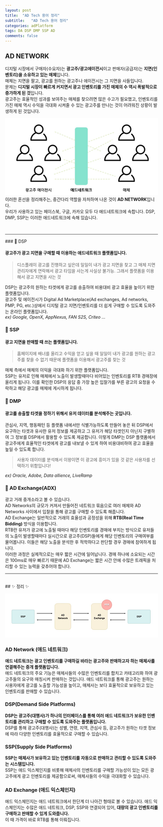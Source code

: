 ```yaml
---
layout: post
title:  "AD Tech 용어 정리"
subtitle:   "AD Tech 용어 정리"
categories: adPlatform
tags: DA DSP DMP SSP AD
comments: false
---
```

## AD NETWORK
디지털 시장에서 구매자(수요자)는 **광고주/광고에이전시**이고 판매자(공급자)는 **지면(인벤토리)을 소유하고 있는 매체**입니다.  
매체는 지면을 팔고, 광고를 원하는 광고주나 에이전시는 그 지면을 사들입니다.  
문제는 **디지털 시장이 빠르게 커지면서 광고 인벤토리를 가진 매체의 수 역시 폭발적으로 증가하게 된 것**입니다.  
광고주는 효율적인 성과를 보여주는 매체를 찾으려면 많은 수고가 필요했고, 인벤토리를 가진 매체 역시 수익을 극대화 시켜줄 수 있는 광고주를 만나는 것이 어려워진 상황이 발생하게 된 것입니다.  

![ad img](/assets/ad/1.JPG) 
이러한 혼선을 정리해주는, 중간다리 역할을 자처하며 나온 것이 **AD NETWORK**입니다.  
우리가 사용하고 있는 페이스북, 구글, 카카오 모두 다 애드네트워크에 속합니다.
DSP, DMP, SSP는 이러한 애드네트워크에 속해 있습니다.  

<br>
<hr>
### &#128204; DSP

#### 광고주가 광고 지면을 구매할 때 이용하는 애드네트워크 플랫폼입니다.  
> 디스플레이 광고를 진행하고 싶은데 일일이 내가 광고 지면을 찾고 그 매체 지면 관리자에게 연락해서 광고 타임을 사는게 사실상 불가능. 그래서 플랫폼을 이용해서 광고 지면을 사는 것  

DSP는 광고주의 원하는 타겟에게 광고를 송출하여 비용대비 광고 효율을 높이기 위한 플랫폼입니다.  
광고주 및 에이전시가 Digital Ad Marketplace(Ad exchanges, Ad networks, PMP, PG, etc.)상에서 디지털 광고 지면/인벤토리를 더 쉽게 구매할 수 있도록 도와주는 온라인 플랫폼입니다.  
*ex) Google, OpenX, AppNexus, FAN S2S, Criteo ...*  

### &#128204; SSP

#### 광고 지면을 판매할 때 쓰는 플랫폼입니다.  
> 홈페이지에 배너를 올리고 수익을 얻고 싶을 때 일일이 내가 광고를 원하는 광고주를 찾을 수 없기 때문에 플랫폼을 이용해서 광고주를 찾는 것  

매체 측에서 매체의 이익을 극대화 하기 위한 플랫폼입니다.  
SSP는 유저로 인해 매체에서 노출이 발생할때마다 비어있는 인벤토리를 RTB 경매장에 올리게 됩니다. 이를 확인한 DSP의 응답 중 가장 높은 입찰가를 부른 광고의 요청을 수락하고 해당 광고를 매체에 게시하게 됩니다.  

### &#128204; DMP

#### 광고를 송출할 타겟을 정하기 위해서 유저 데이터를 분석해주는 곳입니다.
관심사, 지역, 행동패턴 등 플랫폼 내에서만 식별가능하도록 만들어 놓은 뒤 DSP에서 요구하는 타겟과 유사한 유저 정보를 제공하고 그 유저가 해당 타겟인지 아닌지 구별하여 그 정보를 DSP에서 활용할 수 있도록 제공합니다. 
이렇게 DMP는 DSP 플랫폼에서 광고주에게 효율적인 타겟에게 광고를 내보낼 수 있게 하여 비용대비하여 광고 효율을 높일 수 있도록 합니다.  

> 사용자 데이터를 분석해서 이왕이면 이 광고에 흥미가 있을 것 같은 사용자를 선택하기 위함입니다!  

*ex) Oracle, Adobe, Data allience, LiveRamp*  

### &#128204; AD Exchange(ADX)
광고 거래 중개소라고 볼 수 있습니다.  
AD Networks의 규모가 커져서 만들어진 네트워크 묶음으로 여러 매체와 AD Networks 사이에서 입찰을 통해 광고를 구매할 수 있도록 해줍니다.  
AD Exchange는 일반적으로 거래의 효율성과 공정성을 위해 **RTB(Real Time Bidding)** 방식을 이용합니다.  
RTB란 유저가 광고에 노출될 때마다 해당 인벤토리를 경매에 부치는 방식으로 유저들의 노출이 발생할때마다 실시간으로 광고주(DSP)들에게 해당 인벤토리의 구매여부를 물어봅니다. 
이들은 해당 노출을 분석한 후 적학하다고 판단할 경우 경매에 참여하게 됩니다.  
이러한 과정은 실제적으로는 매우 짧은 시간에 일어납니다. 경매 하나에 소요되는 시간은 100ms로 매우 빠르기 때문에 AD Exchange는 짧은 시간 안에 수많은 트래픽을 처리할 수 있는 능력을 갖추어야 합니다.  

<hr/>
<br/>
## &#10024; 정리 &#10024;

![ad img](/assets/ad/5.JPG) 

### AD Network (애드 네트워크)
**애드 네트워크는 광고 인벤토리를 구매하길 바라는 광고주와 판매하고자 하는 매체사를 연결해주는 중개 플랫폼입니다.**  
애드 네트워크의 주요 기능은 매체사들의 수많은 인벤토리를 합치고 카테고리화 하여 광고주들의 요구와 매칭시켜 판매하는 것입니다. 애드 네트워크를 통해 광고주는 원하는 사용자에게 광고를 노출할 가능성을 높이고, 매체사는 보다 효율적으로 보유하고 있는 인벤토리를 판매할 수 있습니다.  

### DSP(Demand Side Platforms)
**DSP는 광고주(대행사)가 하나의 인터페이스를 통해 여러 애드 네트워크가 보유한 인벤토리를 관리하고 구매할 수 있도록 도와주는 플랫폼입니다.**  
DSP를 통해 광고주(대행사)는 성별, 연령, 지역, 관심사 등, 광고주가 원하는 타겟 정보에 따라 다양한 인벤토리를 효율적으로 구매할 수 있습니다.  

### SSP(Supply Side Platforms)
**SSP는 매체사가 보유하고 있는 인벤토리를 자동으로 판매하고 관리할 수 있도록 도와주는 시스템입니다.**  
SSP는 애드 익스체인지를 비롯해 매체사의 인벤토리를 구매할 가능성이 있는 모든 광고주에게 광고 인벤토리를 제공함으로써, 매체사들의 수익을 극대화할 수 있습니다.  

### AD Exchange (애드 익스체인지)
애드 익스체인지는 애드 네트워크에서 한단계 더 나아간 형태로 볼 수 있습니다. 애드 익스체인지는 수많은 애드 네트워크, DSP, SSP와 연결되어 있어, **대량의 광고 인벤토리를 구매하고 판매할 수 있게 도와줍니다.**  
이 때 가격이 바로 RTB를 통해 이뤄집니다.  
